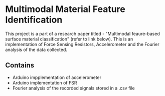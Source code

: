 # Multimodal Material Feature Identification

This project is a part of a research paper titled - "Multimodal feaure-based surface material classification" (refer to link below). 
This is an implementation of Force Sensing Resistors, Accelerometer and the Fourier analysis of the data collected.

## Contains
* Arduino impplementation of accelerometer
* Arduino implementation of FSR
* Fourier analysis of the recorded signals stored in a .csv file

